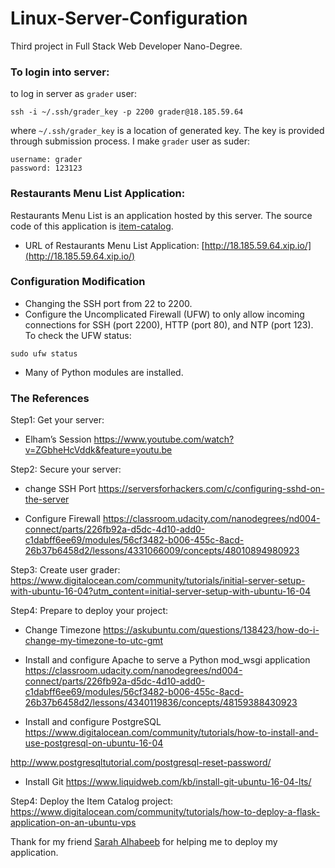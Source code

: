 # Linux-Server-Configuration
Third project in Full Stack Web Developer Nano-Degree.

### To login into server:
to log in server as `grader` user:
```
ssh -i ~/.ssh/grader_key -p 2200 grader@18.185.59.64
```
where `~/.ssh/grader_key` is a location of generated key. The key is provided through submission process. 
I make `grader` user as suder:
```
username: grader
password: 123123
``` 

### Restaurants Menu List Application:
Restaurants Menu List is an application hosted by this server. The source code of this application is [item-catalog](https://github.com/SarahAlhumud/item-catalog).
- URL of Restaurants Menu List Application:
[http://18.185.59.64.xip.io/](http://18.185.59.64.xip.io/)

### Configuration Modification
- Changing the SSH port from 22 to 2200.
- Configure the Uncomplicated Firewall (UFW) to only allow incoming connections for SSH (port 2200), HTTP (port 80), and NTP (port 123). To check the UFW status:
```
sudo ufw status
```
- Many of Python modules are installed.

### The References
Step1: Get your server:
- Elham’s Session
https://www.youtube.com/watch?v=ZGbheHcVddk&feature=youtu.be

Step2: Secure your server:
- change SSH Port
https://serversforhackers.com/c/configuring-sshd-on-the-server

- Configure Firewall
https://classroom.udacity.com/nanodegrees/nd004-connect/parts/226fb92a-d5dc-4d10-add0-c1dabff6ee69/modules/56cf3482-b006-455c-8acd-26b37b6458d2/lessons/4331066009/concepts/48010894980923


Step3: Create user grader:
https://www.digitalocean.com/community/tutorials/initial-server-setup-with-ubuntu-16-04?utm_content=initial-server-setup-with-ubuntu-16-04

Step4: Prepare to deploy your project:
- Change Timezone
https://askubuntu.com/questions/138423/how-do-i-change-my-timezone-to-utc-gmt

- Install and configure Apache to serve a Python mod_wsgi application
https://classroom.udacity.com/nanodegrees/nd004-connect/parts/226fb92a-d5dc-4d10-add0-c1dabff6ee69/modules/56cf3482-b006-455c-8acd-26b37b6458d2/lessons/4340119836/concepts/48159388430923

- Install and configure PostgreSQL
https://www.digitalocean.com/community/tutorials/how-to-install-and-use-postgresql-on-ubuntu-16-04

http://www.postgresqltutorial.com/postgresql-reset-password/

- Install Git
https://www.liquidweb.com/kb/install-git-ubuntu-16-04-lts/

Step4: Deploy the Item Catalog project:
https://www.digitalocean.com/community/tutorials/how-to-deploy-a-flask-application-on-an-ubuntu-vps

Thank for my friend [Sarah Alhabeeb](https://github.com/SarahAlhabeeb) for helping me to deploy my application.


